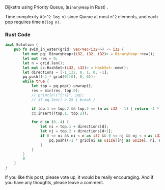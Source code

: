 
Dijkstra using Priority Queue, (`BinaryHeap` in Rust) . 

Time complexity `O(n^2 log n)` since Queue at most `n^2` elements, and each pop requires time `O(log n)`.

### Rust Code 

```rust
impl Solution {
    pub fn swim_in_water(grid: Vec<Vec<i32>>) -> i32 {
        let mut pq: BinaryHeap<(i32, i32, i32)> = BinaryHeap::new(); 
        let mut res = 0; 
        let n = grid.len(); 
        let mut cc:HashSet<(i32, i32)> = HashSet::new(); 
        let directions = [-1_i32, 0, 1, 0, -1];
        pq.push((-1 * grid[0][0], 0, 0)); 
        while true {
            let top = pq.pop().unwrap(); 
            res = min(res, top.0); 
            // println!("{:?}", pq);
            // if pq.len() > 25 { break }

            if top.1 == top.2 && top.2 == (n as i32 - 1) { return -1 * res }
            cc.insert((top.1, top.2));

            for d in (0..4) {
                let ni = top.1 + directions[d]; 
                let nj = top.2 + directions[d+1]; 
                if 0 <= ni && ni < n as i32 && 0 <= nj && nj < n as i32 && !cc.contains(&(ni, nj)){
                    pq.push((-1 * grid[ni as usize][nj as usize], ni, nj));
                }
            }
        }
        0
    }
}
```

If you like this post, please vote up, it would be really encouraging. 
And if you have any thoughts, please leave a comment. 
